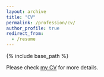 ```yaml
---
layout: archive
title: "CV"
permalink: /profession/cv/
author_profile: true
redirect_from:
  - /resume
---
```


{% include base_path %}

Please check [my CV](/files/CV2025.pdf) for more details.